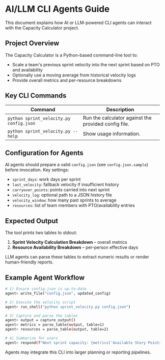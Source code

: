 # AI/LLM CLI Agents Guide

This document explains how AI or LLM-powered CLI agents can interact with the Capacity Calculator project.

## Project Overview

The Capacity Calculator is a Python-based command-line tool to:
- Scale a team's previous sprint velocity into the next sprint based on PTO and availability
- Optionally use a moving average from historical velocity logs
- Provide overall metrics and per-resource breakdowns

## Key CLI Commands

| Command                                    | Description                                           |
|--------------------------------------------|-------------------------------------------------------|
| `python sprint_velocity.py config.json`    | Run the calculator against the provided config file.  |
| `python sprint_velocity.py --help`         | Show usage information.                               |

## Configuration for Agents

AI agents should prepare a valid `config.json` (see `config.json.sample`) before invocation. Key settings:
- `sprint_days`: work days per sprint
- `last_velocity`: fallback velocity if insufficient history
- `carryover_points`: points carried into next sprint
- `velocity_log`: optional path to a JSON history file
- `velocity_window`: how many past sprints to average
- `resources`: list of team members with PTO/availability entries

## Expected Output

The tool prints two tables to stdout:
1. **Sprint Velocity Calculation Breakdown** – overall metrics
2. **Resource Availability Breakdown** – per-person effective days

LLM agents can parse these tables to extract numeric results or render human-friendly reports.

## Example Agent Workflow

```bash
# 1) Ensure config.json is up-to-date
agent> write_file("config.json", updated_config)

# 2) Execute the velocity script
agent> run_shell("python sprint_velocity.py config.json")

# 3) Capture and parse the tables
agent> output = capture_output()
agent> metrics = parse_table(output, table=1)
agent> resources = parse_table(output, table=2)

# 4) Summarize for users
agent> respond(f"Next sprint capacity: {metrics['Available Story Points for New Work']}")
```

Agents may integrate this CLI into larger planning or reporting pipelines.
